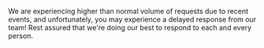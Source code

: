 <p>We are experiencing higher than normal volume of requests due to recent events, and unfortunately, you may experience a delayed response from our team! Rest assured that we're doing our best to respond to each and every person.</p>